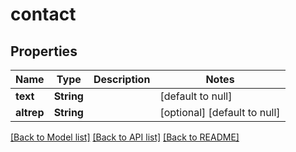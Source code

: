 # contact
## Properties

Name | Type | Description | Notes
------------ | ------------- | ------------- | -------------
**text** | **String** |  | [default to null]
**altrep** | **String** |  | [optional] [default to null]

[[Back to Model list]](../README.md#documentation-for-models) [[Back to API list]](../README.md#documentation-for-api-endpoints) [[Back to README]](../README.md)

